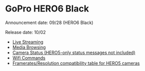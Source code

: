 # GoPro HERO6 Black

Announcement date: 09/28 (HERO6 Black)

Release date: 10/02

* [Live Streaming](/HERO4/Livestreaming.md)
* [Media Browsing](/HERO6/Mediabrowsing.md)
* [Camera Status (HERO5-only status messages not included)](/HERO4/CameraStatus.md)
* [Wifi Commands](/HERO6/HERO6-Commands.md)
* [Framerates/Resolution compatibility table for HERO5 cameras](/HERO4/Framerates-Resolutions.md)
